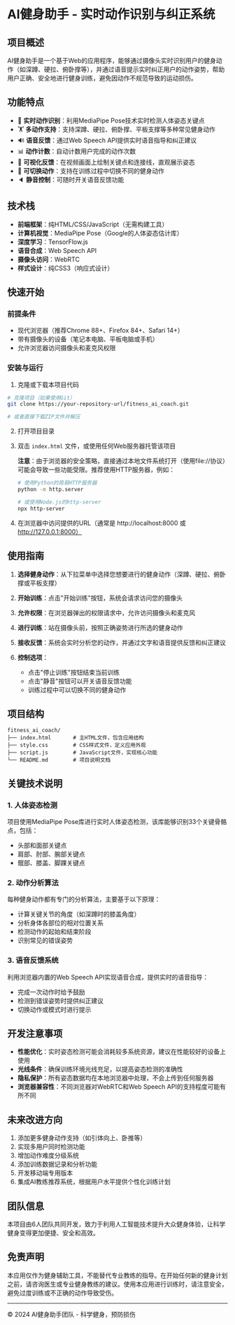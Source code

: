 # AI健身助手 - 实时动作识别与纠正系统

## 项目概述

AI健身助手是一个基于Web的应用程序，能够通过摄像头实时识别用户的健身动作（如深蹲、硬拉、俯卧撑等），并通过语音提示实时纠正用户的动作姿势，帮助用户正确、安全地进行健身训练，避免因动作不规范导致的运动损伤。

## 功能特点

- 🎯 **实时动作识别**：利用MediaPipe Pose技术实时检测人体姿态关键点
- 🏋️ **多动作支持**：支持深蹲、硬拉、俯卧撑、平板支撑等多种常见健身动作
- 🔊 **语音反馈**：通过Web Speech API提供实时语音指导和纠正建议
- 📊 **动作计数**：自动计数用户完成的动作次数
- 🎨 **可视化反馈**：在视频画面上绘制关键点和连接线，直观展示姿态
- 🔄 **可切换动作**：支持在训练过程中切换不同的健身动作
- 🔈 **静音控制**：可随时开关语音反馈功能

## 技术栈

- **前端框架**：纯HTML/CSS/JavaScript（无需构建工具）
- **计算机视觉**：MediaPipe Pose（Google的人体姿态估计库）
- **深度学习**：TensorFlow.js
- **语音合成**：Web Speech API
- **摄像头访问**：WebRTC
- **样式设计**：纯CSS3（响应式设计）

## 快速开始

### 前提条件

- 现代浏览器（推荐Chrome 88+、Firefox 84+、Safari 14+）
- 带有摄像头的设备（笔记本电脑、平板电脑或手机）
- 允许浏览器访问摄像头和麦克风权限

### 安装与运行

1. 克隆或下载本项目代码

```bash
# 克隆项目（如果使用Git）
git clone https://your-repository-url/fitness_ai_coach.git

# 或者直接下载ZIP文件并解压
```

2. 打开项目目录

3. 双击 `index.html` 文件，或使用任何Web服务器托管该项目

   **注意**：由于浏览器的安全策略，直接通过本地文件系统打开（使用file://协议）可能会导致一些功能受限。推荐使用HTTP服务器，例如：

   ```bash
   # 使用Python的简易HTTP服务器
   python -m http.server
   
   # 或使用Node.js的http-server
   npx http-server
   ```

4. 在浏览器中访问提供的URL（通常是 http://localhost:8000 或 http://127.0.0.1:8000）

## 使用指南

1. **选择健身动作**：从下拉菜单中选择您想要进行的健身动作（深蹲、硬拉、俯卧撑或平板支撑）

2. **开始训练**：点击"开始训练"按钮，系统会请求访问您的摄像头

3. **允许权限**：在浏览器弹出的权限请求中，允许访问摄像头和麦克风

4. **进行训练**：站在摄像头前，按照正确姿势进行所选的健身动作

5. **接收反馈**：系统会实时分析您的动作，并通过文字和语音提供反馈和纠正建议

6. **控制选项**：
   - 点击"停止训练"按钮结束当前训练
   - 点击"静音"按钮可以开关语音反馈功能
   - 训练过程中可以切换不同的健身动作

## 项目结构

```
fitness_ai_coach/
├── index.html       # 主HTML文件，包含应用结构
├── style.css        # CSS样式文件，定义应用外观
├── script.js        # JavaScript文件，实现核心功能
└── README.md        # 项目说明文档
```

## 关键技术说明

### 1. 人体姿态检测

项目使用MediaPipe Pose库进行实时人体姿态检测，该库能够识别33个关键骨骼点，包括：
- 头部和面部关键点
- 肩部、肘部、腕部关键点
- 髋部、膝盖、脚踝关键点

### 2. 动作分析算法

每种健身动作都有专门的分析算法，主要基于以下原理：
- 计算关键关节的角度（如深蹲时的膝盖角度）
- 分析身体各部位的相对位置关系
- 检测动作的起始和结束阶段
- 识别常见的错误姿势

### 3. 语音反馈系统

利用浏览器内置的Web Speech API实现语音合成，提供实时的语音指导：
- 完成一次动作时给予鼓励
- 检测到错误姿势时提供纠正建议
- 切换动作或模式时进行提示

## 开发注意事项

- **性能优化**：实时姿态检测可能会消耗较多系统资源，建议在性能较好的设备上使用
- **光线条件**：确保训练环境光线充足，以提高姿态检测的准确性
- **隐私保护**：所有姿态数据均在本地浏览器中处理，不会上传到任何服务器
- **浏览器兼容性**：不同浏览器对WebRTC和Web Speech API的支持程度可能有所不同

## 未来改进方向

1. 添加更多健身动作支持（如引体向上、卧推等）
2. 实现多用户同时检测功能
3. 增加动作难度分级系统
4. 添加训练数据记录和分析功能
5. 开发移动端专用版本
6. 集成AI教练推荐系统，根据用户水平提供个性化训练计划

## 团队信息

本项目由6人团队共同开发，致力于利用人工智能技术提升大众健身体验，让科学健身变得更加便捷、安全和高效。

## 免责声明

本应用仅作为健身辅助工具，不能替代专业教练的指导。在开始任何新的健身计划之前，请咨询医生或专业健身教练的建议。使用本应用进行训练时，请注意安全，避免过度训练或不正确的动作导致受伤。

---

© 2024 AI健身助手团队 - 科学健身，预防损伤